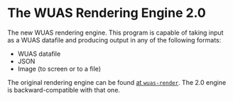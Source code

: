 
# The WUAS Rendering Engine 2.0

The new WUAS rendering engine. This program is capable of taking input
as a WUAS datafile and producing output in any of the following
formats:
* WUAS datafile
* JSON
* Image (to screen or to a file)

The original rendering engine can be found [at
`wuas-render`](https://github.com/Mercerenies/wuas-render). The 2.0
engine is backward-compatible with that one.
